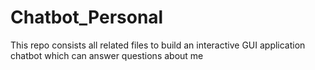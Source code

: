 # Chatbot_Personal
This repo consists all related files to build an interactive GUI application chatbot which can answer questions about me
